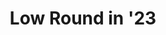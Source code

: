 ---
draft: false
name: "Jesse Thomsen"
title: "Low Round in '23"
avatar: "../../assets/jesse.png"
avatarAlt: "Jesse Thomsen"
publishDate: "2024-03-17 12:00"
---